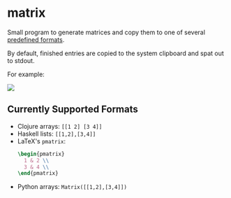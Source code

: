 # matrix

Small program to generate matrices and copy them to one of several
[predefined formats](#currently-supported-formats).

By default, finished entries are copied to the system clipboard and spat
out to stdout.

For example:

![](https://user-images.githubusercontent.com/50166980/156989797-07046d20-9b87-44b7-a05f-b1ab8ddd3c12.gif)

## Currently Supported Formats

- Clojure arrays: `[[1 2] [3 4]]`
- Haskell lists: `[[1,2],[3,4]]`
- LaTeX's `pmatrix`:
  ``` tex
  \begin{pmatrix}
    1 & 2 \\
    3 & 4 \\
  \end{pmatrix}
  ```
- Python arrays: `Matrix([[1,2],[3,4]])`
